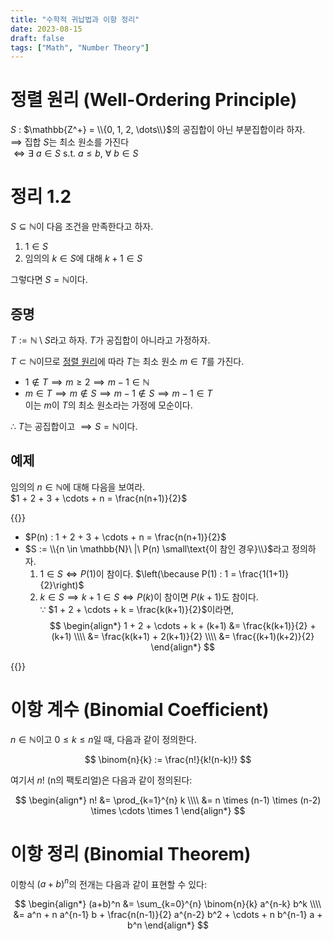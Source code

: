 ```yaml
---
title: "수학적 귀납법과 이항 정리"
date: 2023-08-15
draft: false
tags: ["Math", "Number Theory"]
---
```


# 정렬 원리 (Well-Ordering Principle)

$S$ : $\mathbb{Z^+} = \\{0, 1, 2, \dots\\}$의 공집합이 아닌 부분집합이라 하자.  
$\implies$ 집합 $S$는 최소 원소를 가진다   
$\iff \exists\ a \in S$ s.t. $a \leq b$, $\forall\ b \in S$

# 정리 1.2

$S \subseteq \mathbb{N}$이 다음 조건을 만족한다고 하자.

1. $1 \in S$
2. 임의의 $k \in S$에 대해 $k + 1 \in S$

그렇다면 $S = \mathbb{N}$이다.

## 증명

$T := \mathbb{N} \setminus S$라고 하자. $T$가 공집합이 아니라고 가정하자.

$T \subset \mathbb{N}$이므로 [정렬 원리](#정렬-원리-well-ordering-principle)에 따라 $T$는 최소 원소 $m \in T$를 가진다.

- $1 \notin T \implies m \geq 2 \implies m - 1 \in \mathbb{N}$
- $m \in T \implies m \notin S \implies m - 1 \notin S \implies m - 1 \in T$  
  이는 $m$이 $T$의 최소 원소라는 가정에 모순이다.

$\therefore$ $T$는 공집합이고 $\implies S = \mathbb{N}$이다.

## 예제

임의의 $n \in \mathbb{N}$에 대해 다음을 보여라.  
$1 + 2 + 3 + \cdots + n = \frac{n(n+1)}{2}$

{{<collapse summary="풀이 보기">}}

- $P(n) : 1 + 2 + 3 + \cdots + n = \frac{n(n+1)}{2}$
- $S := \\{n \in \mathbb{N}\ |\ P(n) \small\text{이 참인 경우}\\}$라고 정의하자.
   1. $1 \in S \iff P(1)$이 참이다. $\left(\because P(1) : 1 = \frac{1(1+1)}{2}\right)$
   2. $k \in S \implies k+1 \in S \iff P(k)$이 참이면 $P(k+1)$도 참이다.  
      $\because$ $1 + 2 + \cdots + k = \frac{k(k+1)}{2}$이라면,  
      $$
      \begin{align*}
      1 + 2 + \cdots + k + (k+1) &= \frac{k(k+1)}{2} + (k+1) \\\\
                                 &= \frac{k(k+1) + 2(k+1)}{2} \\\\
                                 &= \frac{(k+1)(k+2)}{2}
      \end{align*}
      $$

{{</collapse>}}

# 이항 계수 (Binomial Coefficient)

$n \in \mathbb{N}$이고 $0 \leq k \leq n$일 때, 다음과 같이 정의한다.

$$
\binom{n}{k} := \frac{n!}{k!(n-k)!}
$$

여기서 $n!$ (n의 팩토리얼)은 다음과 같이 정의된다:

$$
\begin{align*}
n! &= \prod_{k=1}^{n} k \\\\
   &= n \times (n-1) \times (n-2) \times \cdots \times 1
\end{align*}
$$

# 이항 정리 (Binomial Theorem)

이항식 $(a + b)^n$의 전개는 다음과 같이 표현할 수 있다:

$$
\begin{align*}
(a+b)^n &= \sum_{k=0}^{n} \binom{n}{k} a^{n-k} b^k \\\\
&= a^n + n a^{n-1} b + \frac{n(n-1)}{2} a^{n-2} b^2 + \cdots + n b^{n-1} a + b^n
\end{align*}
$$
